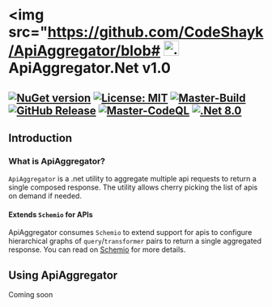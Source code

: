 # <img src="https://github.com/CodeShayk/ApiAggregator/blob# <img src="https://github.com/CodeShayk/ApiAggregator/blob/master/Images/ninja-icon-16.png" alt="ninja" style="width:30px;"/> ApiAggregator.Net v1.0 
[![NuGet version](https://badge.fury.io/nu/ApiAggregator.svg)](https://badge.fury.io/nu/ApiAggregator) [![License: MIT](https://img.shields.io/badge/License-MIT-yellow.svg)](https://github.com/CodeShayk/ApiAggregator/blob/master/LICENSE.md) 
[![Master-Build](https://github.com/CodeShayk/ApiAggregator/actions/workflows/Build-Master.yml/badge.svg)](https://github.com/CodeShayk/ApiAggregator/actions/workflows/Build-Master.yml) 
[![GitHub Release](https://img.shields.io/github/v/release/CodeShayk/ApiAggregator?logo=github&sort=semver)](https://github.com/CodeShayk/ApiAggregator/releases/latest)
[![Master-CodeQL](https://github.com/CodeShayk/ApiAggregator/actions/workflows/Master-CodeQL.yml/badge.svg)](https://github.com/CodeShayk/ApiAggregator/actions/workflows/Master-CodeQL.yml) 
[![.Net 8.0](https://img.shields.io/badge/.Net-8.0-blue)](https://dotnet.microsoft.com/en-us/download/dotnet/8.0)
--
## Introduction
### What is ApiAggregator?
`ApiAggregator` is a .net utility to aggregate multiple api requests to return a single composed response. The utility allows cherry picking the list of apis on demand if needed.

#### Extends `Schemio` for APIs
ApiAggregator consumes `Schemio` to extend support for apis to configure hierarchical graphs of `query`/`transformer` pairs to return a single aggregated response.
You can read on [Schemio](https://github.com/CodeShayk/Schemio) for more details.

## Using ApiAggregator
Coming soon
